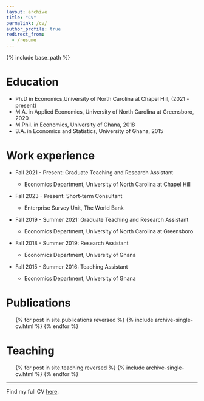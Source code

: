 ```yaml
---
layout: archive
title: "CV"
permalink: /cv/
author_profile: true
redirect_from:
  - /resume
---
```


{% include base_path %}

Education
======
* Ph.D in Economics,University of North Carolina at Chapel Hill, (2021 - present)
* M.A. in Applied Economics, University of North Carolina at Greensboro, 2020
* M.Phil. in Economics, University of Ghana, 2018
* B.A. in Economics and Statistics, University of Ghana, 2015

Work experience
======
* Fall 2021 - Present: Graduate Teaching and Research Assistant
  * Economics Department, University of North Carolina at Chapel Hill

* Fall 2023 - Present: Short-term Consultant
  * Enterprise Survey Unit, The World Bank

* Fall 2019 - Summer 2021: Graduate Teaching and Research Assistant
  * Economics Department, University of North Carolina at Greensboro

* Fall 2018 - Summer 2019: Research Assistant
  * Economics Department, University of Ghana

* Fall 2015 - Summer 2016: Teaching Assistant
  * Economics Department, University of Ghana


Publications
======
  <ul>{% for post in site.publications reversed %}
    {% include archive-single-cv.html %}
  {% endfor %}</ul>
  
Teaching
======
  <ul>{% for post in site.teaching reversed %}
    {% include archive-single-cv.html %}
  {% endfor %}</ul>
  

---


Find my full CV [here](/files/2024-12-02_dturkson_CV.pdf).